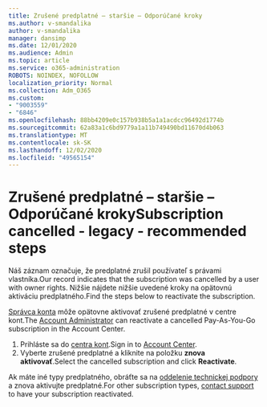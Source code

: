 ```yaml
---
title: Zrušené predplatné – staršie – Odporúčané kroky
ms.author: v-smandalika
author: v-smandalika
manager: dansimp
ms.date: 12/01/2020
ms.audience: Admin
ms.topic: article
ms.service: o365-administration
ROBOTS: NOINDEX, NOFOLLOW
localization_priority: Normal
ms.collection: Adm_O365
ms.custom:
- "9003559"
- "6846"
ms.openlocfilehash: 88bb4209e0c157b938b5a1a1acdcc96492d1774b
ms.sourcegitcommit: 62a83a1c6bd9779a1a11b749490bd11670d4b063
ms.translationtype: MT
ms.contentlocale: sk-SK
ms.lasthandoff: 12/02/2020
ms.locfileid: "49565154"
---
```

# <a name="subscription-cancelled---legacy---recommended-steps"></a><span data-ttu-id="1c1d6-102">Zrušené predplatné – staršie – Odporúčané kroky</span><span class="sxs-lookup"><span data-stu-id="1c1d6-102">Subscription cancelled - legacy - recommended steps</span></span>

<span data-ttu-id="1c1d6-103">Náš záznam označuje, že predplatné zrušil používateľ s právami vlastníka.</span><span class="sxs-lookup"><span data-stu-id="1c1d6-103">Our record indicates that the subscription was cancelled by a user with owner rights.</span></span> <span data-ttu-id="1c1d6-104">Nižšie nájdete nižšie uvedené kroky na opätovnú aktiváciu predplatného.</span><span class="sxs-lookup"><span data-stu-id="1c1d6-104">Find the steps below to reactivate the subscription.</span></span>

<span data-ttu-id="1c1d6-105">[Správca konta](https://docs.microsoft.com/azure/cost-management-billing/manage/billing-subscription-transfer?WT.mc_id=Portal-Microsoft_Azure_Support#whoisaa) môže opätovne aktivovať zrušené predplatné v centre kont.</span><span class="sxs-lookup"><span data-stu-id="1c1d6-105">The [Account Administrator](https://docs.microsoft.com/azure/cost-management-billing/manage/billing-subscription-transfer?WT.mc_id=Portal-Microsoft_Azure_Support#whoisaa) can reactivate a cancelled Pay-As-You-Go subscription in the Account Center.</span></span>

1. <span data-ttu-id="1c1d6-106">Prihláste sa do [centra kont](https://account.azure.com/Subscriptions).</span><span class="sxs-lookup"><span data-stu-id="1c1d6-106">Sign in to [Account Center](https://account.azure.com/Subscriptions).</span></span>
2. <span data-ttu-id="1c1d6-107">Vyberte zrušené predplatné a kliknite na položku **znova aktivovať**.</span><span class="sxs-lookup"><span data-stu-id="1c1d6-107">Select the cancelled subscription and click **Reactivate**.</span></span>

<span data-ttu-id="1c1d6-108">Ak máte iné typy predplatného, obráťte sa na [oddelenie technickej podpory](https://ms.portal.azure.com/#blade/Microsoft_Azure_Support/HelpAndSupportBlade/overview) a znova aktivujte predplatné.</span><span class="sxs-lookup"><span data-stu-id="1c1d6-108">For other subscription types, [contact support](https://ms.portal.azure.com/#blade/Microsoft_Azure_Support/HelpAndSupportBlade/overview) to have your subscription reactivated.</span></span>
